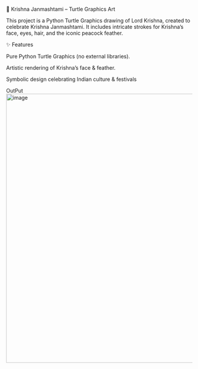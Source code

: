 🦚 Krishna Janmashtami – Turtle Graphics Art

This project is a Python Turtle Graphics drawing of Lord Krishna, created to celebrate Krishna Janmashtami.
It includes intricate strokes for Krishna’s face, eyes, hair, and the iconic peacock feather.

✨ Features

Pure Python Turtle Graphics (no external libraries).

Artistic rendering of Krishna’s face & feather.

Symbolic design celebrating Indian culture & festivals 



OutPut
<img width="1366" height="729" alt="image" src="https://github.com/user-attachments/assets/b1d26b8c-28bd-4141-b151-55f96e3ef6a6" />

